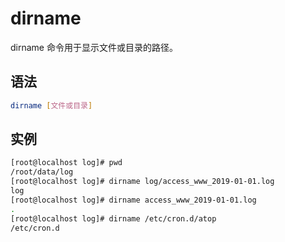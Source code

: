 # dirname

dirname 命令用于显示文件或目录的路径。

## 语法

```bash
dirname [文件或目录]
```

## 实例

```bash
[root@localhost log]# pwd
/root/data/log
[root@localhost log]# dirname log/access_www_2019-01-01.log
log
[root@localhost log]# dirname access_www_2019-01-01.log
.
[root@localhost log]# dirname /etc/cron.d/atop
/etc/cron.d
```
